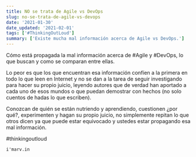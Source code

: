 ```yaml
---
title: NO se trata de Agile vs DevOps
slug: no-se-trata-de-agile-vs-devops
date: '2021-01-30'
date_updated: '2021-02-01'
tags: ['#ThinkingOutLoud']
summary: ['Existe mucha mal información acerca de Agile vs DevOps.']
---
```


Cómo está propagada la mal información acerca de #Agile y #DevOps, lo que buscan y como se comparan entre ellas.

Lo peor es que los que encuentran esa información confíen a la primera en todo lo que leen en Internet y no se dan a la tarea de seguir investigando para hacer su propio juicio, leyendo autores que de verdad han aportado a cada uno de esos mundos o que puedan demostrar con hechos (no solo cuentos de hadas lo que escriben).

Conozcan de quién se están nutriendo y aprendiendo, cuestionen ¿por qué?, experimenten y hagan su propio juicio, no simplemente repitan lo que otros dicen ya que puede estar equivocado y ustedes estar propagando esa mal información.

#thinkingoutloud

    i'marv.in
